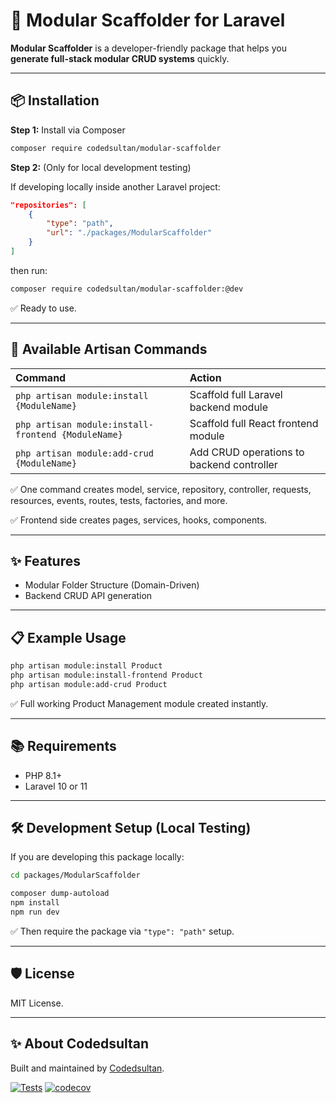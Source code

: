 
# 🚀 Modular Scaffolder for Laravel

**Modular Scaffolder** is a developer-friendly package that helps you **generate full-stack modular CRUD systems** quickly.

<!-- ✅ Laravel Modular Backend  
✅ Inertia.js + React + Typescript Frontend  
✅ Full CRUD Pages (Create/Edit/Show/Index)  
✅ React Hook Form + Zod Validation  
✅ TailwindCSS + Shadcn/UI Ready  
✅ Toast Notifications + Confirm Dialogs Included -->

---

## 📦 Installation

**Step 1:** Install via Composer

```bash
composer require codedsultan/modular-scaffolder
```

**Step 2:** (Only for local development testing)

If developing locally inside another Laravel project:

```json
"repositories": [
    {
        "type": "path",
        "url": "./packages/ModularScaffolder"
    }
]
```
then run:

```bash
composer require codedsultan/modular-scaffolder:@dev
```

✅ Ready to use.

---

## 🚀 Available Artisan Commands

| Command | Action |
|:--------|:-------|
| `php artisan module:install {ModuleName}` | Scaffold full Laravel backend module |
| `php artisan module:install-frontend {ModuleName}` | Scaffold full React frontend module |
| `php artisan module:add-crud {ModuleName}` | Add CRUD operations to backend controller |

✅ One command creates model, service, repository, controller, requests, resources, events, routes, tests, factories, and more.

✅ Frontend side creates pages, services, hooks, components.

---

## ✨ Features

- Modular Folder Structure (Domain-Driven)
- Backend CRUD API generation
<!-- - Frontend CRUD UI generation (Inertia.js + React + Tailwind) -->
<!-- - React Hook Form + Zod Validation
- Toasts for Notifications
- Confirm Dialogs for Deletes
- Pagination Ready
- Reusable Layout (Dashboard)
- Extendable & Customisable -->

---

## 📋 Example Usage

```bash
php artisan module:install Product
php artisan module:install-frontend Product
php artisan module:add-crud Product
```

✅ Full working Product Management module created instantly.

---

## 📚 Requirements

- PHP 8.1+
- Laravel 10 or 11
<!-- - Node 18+ (for Vite + Tailwind)
- TailwindCSS
- Shadcn UI installed
- Inertia.js React adapter installed -->

---

## 🛠 Development Setup (Local Testing)

If you are developing this package locally:

```bash
cd packages/ModularScaffolder

composer dump-autoload
npm install
npm run dev
```

✅ Then require the package via `"type": "path"` setup.

---

## 🛡️ License

MIT License.

---

## ✨ About Codedsultan

Built and maintained by [Codedsultan](https://github.com/Codedsultan).  
<!-- We build tools that make Laravel and React development faster, cleaner, and happier. 🚀
```

---

 -->

[![Tests](https://github.com/Codedsultan/modular-scaffolder/actions/workflows/tests.yml/badge.svg)](https://github.com/Codedsultan/modular-scaffolder/actions)
[![codecov](https://codecov.io/gh/Codedsultan/modular-scaffolder/branch/main/graph/badge.svg)](https://codecov.io/gh/Codedsultan/modular-scaffolder)

<!-- Full-stack Laravel Modular CRUD Generator... -->



